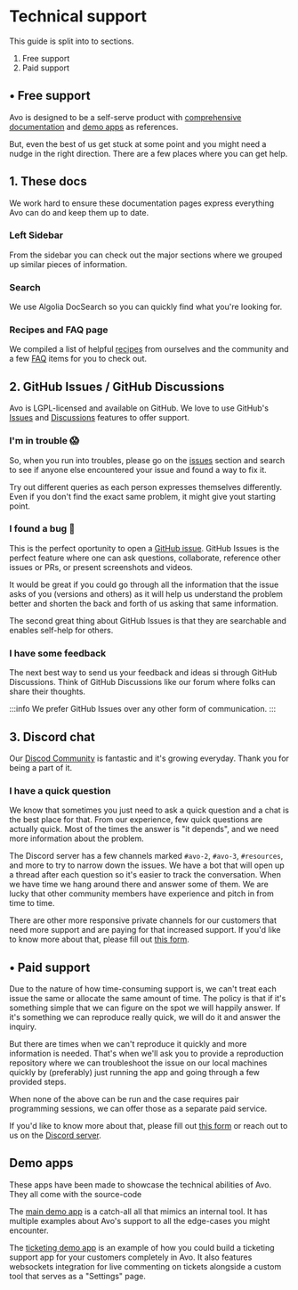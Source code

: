 # Technical support

This guide is split into to sections.

1. Free support
2. Paid support

## • Free support

Avo is designed to be a self-serve product with [comprehensive documentation](https://docs.avohq.io) and [demo apps](#demo-apps) as references.

But, even the best of us get stuck at some point and you might need a nudge in the right direction. There are a few places where you can get help.

## 1. These docs

We work hard to ensure these documentation pages express everything Avo can do and keep them up to date.

<div class="pl-6">

### Left Sidebar

From the sidebar you can check out the major sections where we grouped up similar pieces of information.

### Search

We use Algolia DocSearch so you can quickly find what you're looking for.

### Recipes and FAQ page

We compiled a list of helpful [recipes](./../3.0/recipes.html) from ourselves and the community and a few [FAQ](./../3.0/faq.html) items for you to check out.

</div>

## 2. GitHub Issues / GitHub Discussions

<div class="pl-6">

Avo is LGPL-licensed and available on GitHub. We love to use GitHub's [Issues](https://github.com/avo-hq/avo/issues/) and [Discussions](https://github.com/avo-hq/avo/discussions) features to offer support.

### I'm in trouble 😱

So, when you run into troubles, please go on the [issues](https://github.com/avo-hq/avo/issues?q=) section and search to see if anyone else encountered your issue and found a way to fix it.

Try out different queries as each person expresses themselves differently. Even if you don't find the exact same problem, it might give yout starting point.

### I found a bug 🐛

This is the perfect oportunity to open a [GitHub issue](https://avo.cool/new-issue). GitHub Issues is the perfect feature where one can ask questions, collaborate, reference other issues or PRs, or present screenshots and videos.

It would be great if you could go through all the information that the issue asks of you (versions and others) as it will help us understand the problem better and shorten the back and forth of us asking that same information.

The second great thing about GitHub Issues is that they are searchable and enables self-help for others.

### I have some feedback

The next best way to send us your feedback and ideas si through GitHub Discussions. Think of GitHub Discussions like our forum where folks can share their thoughts.

:::info
We prefer GitHub Issues over any other form of communication.
:::

</div>

## 3. Discord chat

Our [Discod Community](https://avo.cool/chat) is fantastic and it's growing everyday. Thank you for being a part of it.

<div class="pl-6">

### I have a quick question

We know that sometimes you just need to ask a quick question and a chat is the best place for that.
From our experience, few quick questions are actually quick. Most of the times the answer is "it depends", and we need more information about the problem.

The Discord server has a few channels marked `#avo-2`, `#avo-3`, `#resources`, and more to try to narrow down the issues. We have a bot that will open up a thread after each question so it's easier to track the conversation.
When we have time we hang around there and answer some of them. We are lucky that other community members have experience and pitch in from time to time.

There are other more responsive private channels for our customers that need more support and are paying for that increased support. If you'd like to know more about that, please fill out [this form](https://forms.reform.app/ahahHs/technical-support-request/tk3fp0).

</div>

## • Paid support

Due to the nature of how time-consuming support is, we can't treat each issue the same or allocate the same amount of time.
The policy is that if it's something simple that we can figure on the spot we will happily answer. If it's something we can reproduce really quick, we will do it and answer the inquiry.

But there are times when we can't reproduce it quickly and more information is needed. That's when we'll ask you to provide a reproduction repository where we can troubleshoot the issue on our local machines quickly by (preferably) just running the app and going through a few provided steps.

When none of the above can be run and the case requires pair programming sessions, we can offer those as a separate paid service.

If you'd like to know more about that, please fill out [this form](https://forms.reform.app/ahahHs/technical-support-request/tk3fp0) or reach out to us on the [Discord server](https://avo.cool/chat).

## Demo apps

These apps have been made to showcase the technical abilities of Avo. They all come with the source-code

The [main demo app](https://main.avodemo.com/) is a catch-all all that mimics an internal tool. It has multiple examples about Avo's support to all the edge-cases you might encounter.

The [ticketing demo app](https://ticketing.avodemo.com/) is an example of how you could build a ticketing support app for your customers completely in Avo.
It also features websockets integration for live commenting on tickets alongside a custom tool that serves as a "Settings" page.
